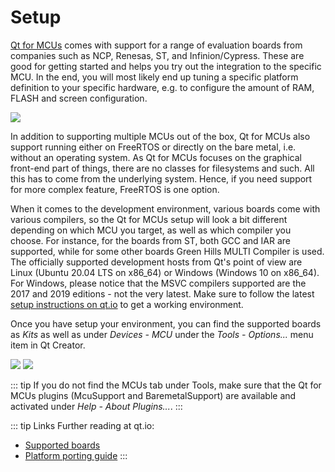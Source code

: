 # Setup

[Qt for MCUs](https://doc.qt.io/QtForMCUs/index.html) comes with support for a range of evaluation boards from companies such as NCP, Renesas, ST, and Infinion/Cypress. These are good for getting started and helps you try out the integration to the specific MCU. In the end, you will most likely end up tuning a specific platform definition to your specific hardware, e.g. to configure the amount of RAM, FLASH and screen configuration.

![](./assets/installer-mcu.png)

In addition to supporting multiple MCUs out of the box, Qt for MCUs also support running either on FreeRTOS or directly on the bare metal, i.e. without an operating system. As Qt for MCUs focuses on the graphical front-end part of things, there are no classes for filesystems and such. All this has to come from the underlying system. Hence, if you need support for more complex feature, FreeRTOS is one option.

When it comes to the development environment, various boards come with various compilers, so the Qt for MCUs setup will look a bit different depending on which MCU you target, as well as which compiler you choose. For instance, for the boards from ST, both GCC and IAR are supported, while for some other boards Green Hills MULTI Compiler is used. The officially supported development hosts from Qt's point of view are Linux (Ubuntu 20.04 LTS on x86_64) or Windows (Windows 10 on x86_64). For Windows, please notice that the MSVC compilers supported are the 2017 and 2019 editions - not the very latest. Make sure to follow the latest [setup instructions on qt.io](https://doc.qt.io/QtForMCUs/qtul-setup-development-host.html) to get a working environment.

Once you have setup your environment, you can find the supported boards as _Kits_ as well as under _Devices - MCU_ under the _Tools - Options..._ menu item in Qt Creator.

![](./assets/kits.png)
![](./assets/devices.png)

::: tip
If you do not find the MCUs tab under Tools, make sure that the Qt for MCUs plugins (McuSupport and BaremetalSupport) are available and activated under _Help - About Plugins..._.
:::

::: tip Links
Further reading at qt.io:

* [Supported boards](https://doc.qt.io/QtForMCUs/qtul-supported-platforms.html)
* [Platform porting guide](https://doc.qt.io/QtForMCUs/platform-porting-guide-introduction.html)
:::
